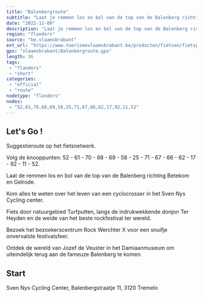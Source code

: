 ```yaml
---
title: "Balenbergroute"
subtitle: "Laat je remmen los en bol van de top van de Balenberg richting Betekom en Gelrode"
date: "2022-11-09"
description: "Laat je remmen los en bol van de top van de Balenberg richting Betekom en Gelrode. Op deze route fiets je door natuurgebied Turfputten maar ook langs de donjon Ter Heyden en de bezoekerscentra Rock Werchter X, Sven Nys Cycling Center en het Damiaanmuseum."
region: "flanders"
source: "be.vlaamsbrabant"
ext_url: "https://www.toerismevlaamsbrabant.be/producten/fietsen/fietsproducten/balenbergroute/index.html"
gpx: "vlaamsbrabant/Balenbergroute.gpx"
length: 36
tags:
 - "flanders"
 - "short"
categories:
 - "official"
 - "route"
nodetype: "flanders"
nodes:
 - "52,61,70,68,69,58,25,71,67,66,62,17,92,11,52"
---
```


## Let's Go ! 

Suggestieroute op het fietsnetwerk.

Volg de knooppunten: 52 - 61 - 70 - 68 - 69 - 58 - 25 - 71 - 67 - 66 - 62 - 17 - 92 - 11 - 52.

Laat de remmen los en bol van de top van de Balenberg richting Betekom en Gelrode.

Kom alles te weten over het leven van een cyclocrosser in het Sven Nys Cycling center.

Fiets door natuurgebied Turfputten, langs de indrukwekkende donjon Ter Heyden en de weide van het beste rockfestival ter wereld.

Bezoek het bezoekerscentrum Rock Werchter X voor een snuifje onvervalste festivalsfeer.

Ontdek de wereld van Jozef de Veuster in het Damiaanmuseum om uiteindelijk terug aan de fameuze Balenberg te komen.

## Start

Sven Nys Cycling Center, Balenbergstraatje 11, 3120 Tremelo
